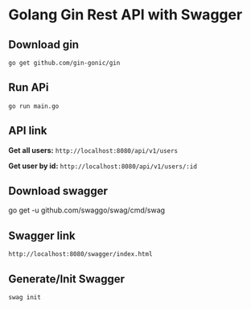 # Golang Gin Rest API with Swagger
 ## Download gin 
 `go get github.com/gin-gonic/gin`
 ## Run APi
 `go run main.go`
 ## API link
 **Get all users:** `http://localhost:8080/api/v1/users`
 
**Get user by id:** `http://localhost:8080/api/v1/users/:id`
 ## Download swagger
 go get -u github.com/swaggo/swag/cmd/swag
 ## Swagger link
 `http://localhost:8080/swagger/index.html`
 ## Generate/Init Swagger
 `swag init`
